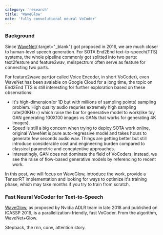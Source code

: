 ```yaml
---
category: 'research'
title: 'WaveGlow'
note: 'fully convolutional neural VoCoder'
---
```

### Background

Since [WaveNet](https://deepmind.com/blog/article/wavenet-generative-model-raw-audio){:target="_blank"} got proposed in 2016, we are much closer to human-level speech generation. For SOTA End2End text-to-speech(TTS) systems, the whole pipeline commonly got splitted into two parts: text2feature and feature2wav, melspectrum often serve as feature for connecting two parts.

For feature2wave part(or called Voice Encoder, in short VoCoder), even WaveNet has been avaiable on Google Cloud for a long time, the topic on End2End TTS is still interesting for further exploration based on these observations:

+ It's high-dimension(or 1D but with millions of sampling points) sampling problem. High quality audio requries extremely high sampling rate(20KHz+) which raise the bar for generative model to work(like toy GAN generating 100X100 images vs GANs that works for generating 4K Images).
+ Speed is still a big concern when trying to deploy SOTA work online, original WaveNet is pure auto-regressive model and takes hours to generate few seconds audio wav. Things are getting better but still introduce considerable cost and engineering burden compared to classical parametric and concatentive approaches.
+ Interestingly, GAN does not dominate the field of VoCoders, instead, we see the raise of flow-based generative models by referencing to recent work.

In this post, we will focus on WaveGlow, introduce the work, provide a TensorRT implementation and looking for ways to optimize it's training phase, which may take months if you try to train from scratch.

### Fast Neural VoCoder for Text-to-Speech

[WaveGlow](https://github.com/NVIDIA/waveglow), as proposed by Nvidia ADLR team in late 2018 and published on ICASSP 2019, is a parallelization-friendly, fast VoCoder. From the algorithm, WaveNet+Glow.

Stepback, the rnn, conv, attention story.